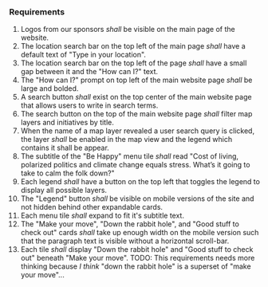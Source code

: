 ### Requirements
1. Logos from our sponsors *shall* be visible on the main page of the website.
2. The location search bar on the top left of the main page *shall* have a default text of "Type in your location".
3. The location search bar on the top left of the page *shall* have a small gap between it and the "How can I?" text.
4. The "How can I?" prompt on top left of the main website page *shall* be large and bolded.
5. A search button *shall* exist on the top center of the main website page that allows users to write in search terms.
6. The search button on the top of the main website page *shall* filter map layers and initiatives by title.
7. When the name of a map layer revealed a user search query is clicked, the layer *shall* be enabled in the map view and the legend which contains it shall be appear.
8. The subtitle of the "Be Happy" menu tile *shall* read "Cost of living, polarized politics and climate change equals stress. What’s it going to take to calm the folk down?"
9. Each legend *shall* have a button on the top left that toggles the legend to display all possible layers.
10. The "Legend" button *shall* be visible on mobile versions of the site and not hidden behind other expandable cards.
11. Each menu tile *shall* expand to fit it's subtitle text.
12. The "Make your move", "Down the rabbit hole", and "Good stuff to check out" cards *shall* take up enough width on the mobile version such that the paragraph text is visible without a horizontal scroll-bar.
13. Each tile *shall* display "Down the rabbit hole" and "Good stuff to check out" beneath "Make your move". TODO: This requirements needs more thinking because *I think* "down the rabbit hole" is a superset of "make your move"...
